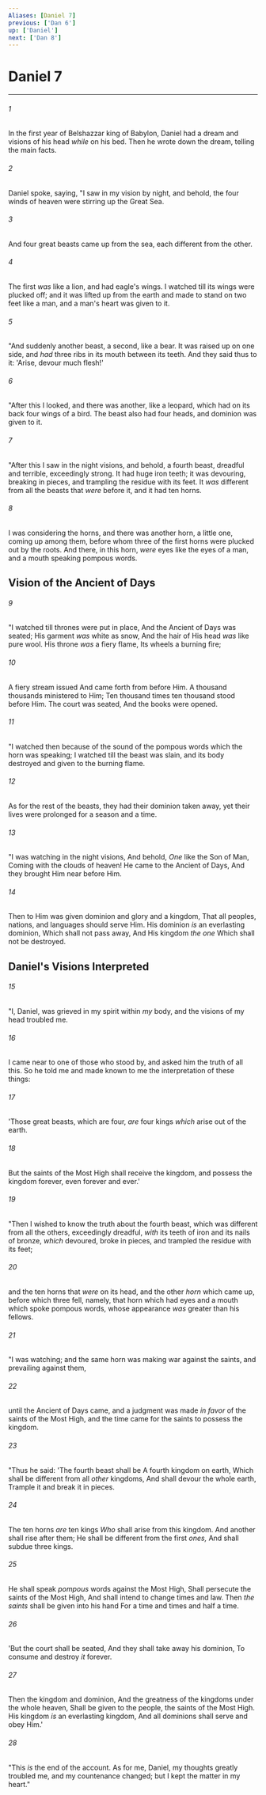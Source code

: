 ```yaml
---
Aliases: [Daniel 7]
previous: ['Dan 6']
up: ['Daniel']
next: ['Dan 8']
---
```

# Daniel 7

***


###### 1 
In the first year of Belshazzar king of Babylon, Daniel had a dream and visions of his head _while_ on his bed. Then he wrote down the dream, telling the main facts. 

###### 2 
Daniel spoke, saying, "I saw in my vision by night, and behold, the four winds of heaven were stirring up the Great Sea. 

###### 3 
And four great beasts came up from the sea, each different from the other. 

###### 4 
The first _was_ like a lion, and had eagle's wings. I watched till its wings were plucked off; and it was lifted up from the earth and made to stand on two feet like a man, and a man's heart was given to it. 

###### 5 
"And suddenly another beast, a second, like a bear. It was raised up on one side, and _had_ three ribs in its mouth between its teeth. And they said thus to it: 'Arise, devour much flesh!' 

###### 6 
"After this I looked, and there was another, like a leopard, which had on its back four wings of a bird. The beast also had four heads, and dominion was given to it. 

###### 7 
"After this I saw in the night visions, and behold, a fourth beast, dreadful and terrible, exceedingly strong. It had huge iron teeth; it was devouring, breaking in pieces, and trampling the residue with its feet. It _was_ different from all the beasts that _were_ before it, and it had ten horns. 

###### 8 
I was considering the horns, and there was another horn, a little one, coming up among them, before whom three of the first horns were plucked out by the roots. And there, in this horn, _were_ eyes like the eyes of a man, and a mouth speaking pompous words.

## Vision of the Ancient of Days 

###### 9 
"I watched till thrones were put in place, And the Ancient of Days was seated; His garment _was_ white as snow, And the hair of His head _was_ like pure wool. His throne _was_ a fiery flame, Its wheels a burning fire; 

###### 10 
A fiery stream issued And came forth from before Him. A thousand thousands ministered to Him; Ten thousand times ten thousand stood before Him. The court was seated, And the books were opened. 

###### 11 
"I watched then because of the sound of the pompous words which the horn was speaking; I watched till the beast was slain, and its body destroyed and given to the burning flame. 

###### 12 
As for the rest of the beasts, they had their dominion taken away, yet their lives were prolonged for a season and a time. 

###### 13 
"I was watching in the night visions, And behold, _One_ like the Son of Man, Coming with the clouds of heaven! He came to the Ancient of Days, And they brought Him near before Him. 

###### 14 
Then to Him was given dominion and glory and a kingdom, That all peoples, nations, and languages should serve Him. His dominion _is_ an everlasting dominion, Which shall not pass away, And His kingdom _the one_ Which shall not be destroyed.

## Daniel's Visions Interpreted 

###### 15 
"I, Daniel, was grieved in my spirit within _my_ body, and the visions of my head troubled me. 

###### 16 
I came near to one of those who stood by, and asked him the truth of all this. So he told me and made known to me the interpretation of these things: 

###### 17 
'Those great beasts, which are four, _are_ four kings _which_ arise out of the earth. 

###### 18 
But the saints of the Most High shall receive the kingdom, and possess the kingdom forever, even forever and ever.' 

###### 19 
"Then I wished to know the truth about the fourth beast, which was different from all the others, exceedingly dreadful, _with_ its teeth of iron and its nails of bronze, _which_ devoured, broke in pieces, and trampled the residue with its feet; 

###### 20 
and the ten horns that _were_ on its head, and the other _horn_ which came up, before which three fell, namely, that horn which had eyes and a mouth which spoke pompous words, whose appearance _was_ greater than his fellows. 

###### 21 
"I was watching; and the same horn was making war against the saints, and prevailing against them, 

###### 22 
until the Ancient of Days came, and a judgment was made _in favor_ of the saints of the Most High, and the time came for the saints to possess the kingdom. 

###### 23 
"Thus he said: 'The fourth beast shall be A fourth kingdom on earth, Which shall be different from all _other_ kingdoms, And shall devour the whole earth, Trample it and break it in pieces. 

###### 24 
The ten horns _are_ ten kings _Who_ shall arise from this kingdom. And another shall rise after them; He shall be different from the first _ones,_ And shall subdue three kings. 

###### 25 
He shall speak _pompous_ words against the Most High, Shall persecute the saints of the Most High, And shall intend to change times and law. Then _the saints_ shall be given into his hand For a time and times and half a time. 

###### 26 
'But the court shall be seated, And they shall take away his dominion, To consume and destroy _it_ forever. 

###### 27 
Then the kingdom and dominion, And the greatness of the kingdoms under the whole heaven, Shall be given to the people, the saints of the Most High. His kingdom _is_ an everlasting kingdom, And all dominions shall serve and obey Him.' 

###### 28 
"This _is_ the end of the account. As for me, Daniel, my thoughts greatly troubled me, and my countenance changed; but I kept the matter in my heart."
